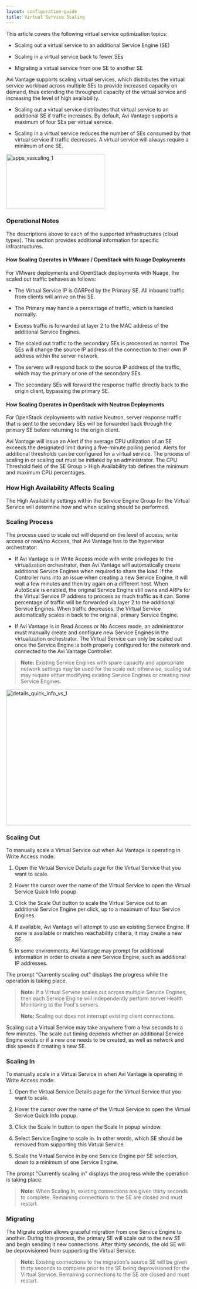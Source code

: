 ```yaml
---
layout: configuration-guide
title: Virtual Service Scaling
---
```


This article covers the following virtual service optimization topics:

*   Scaling out a virtual service to an additional Service Engine (SE)

*   Scaling in a virtual service back to fewer SEs

*   Migrating a virtual service from one SE to another SE

Avi Vantage supports scaling virtual services, which distributes the virtual service workload across multiple SEs to provide increased capacity on demand, thus extending the throughput capacity of the virtual service and increasing the level of high availability.

*   Scaling out a virtual service distributes that virtual service to an additional SE if traffic increases. By default, Avi Vantage supports a maximum of four SEs per virtual service.

*   Scaling in a virtual service reduces the number of SEs consumed by that virtual service if traffic decreases. A virtual service will always require a minimum of one SE.

<img src="img/apps_vsscaling_1.png" alt="apps_vsscaling_1" width="268" height="150" class="alignright size-full wp-image-2113" />

### Operational Notes

The descriptions above to each of the supported infrastructures (cloud types). This section provides additional information for specific infrastructures.

#### How Scaling Operates in VMware / OpenStack with Nuage Deployments

For VMware deployments and OpenStack deployments with Nuage, the scaled out traffic behaves as follows:

*   The Virtual Service IP is GARPed by the Primary SE. All inbound traffic from clients will arrive on this SE.

*   The Primary may handle a percentage of traffic, which is handled normally.

*   Excess traffic is forwarded at layer 2 to the MAC address of the additional Service Engines.

*   The scaled out traffic to the secondary SEs is processed as normal. The SEs will change the source IP address of the connection to their own IP address within the server network.

*   The servers will respond back to the source IP address of the traffic, which may the primary or one of the secondary SEs.

*   The secondary SEs will forward the response traffic directly back to the origin client, bypassing the primary SE.

#### How Scaling Operates in OpenStack with Neutron Deployments

For OpenStack deployments with native Neutron, server response traffic that is sent to the secondary SEs will be forwarded back through the primary SE before returning to the origin client.

Avi Vantage will issue an Alert if the average CPU utilization of an SE exceeds the designated limit during a five-minute polling period. Alerts for additional thresholds can be configured for a virtual service. The process of scaling in or scaling out must be initiated by an administrator. The CPU Threshold field of the SE Group > High Availability tab defines the minimum and maximum CPU percentages.

### How High Availability Affects Scaling

The High Availability settings within the Service Engine Group for the Virtual Service will determine how and when scaling should be performed.

### Scaling Process

The process used to scale out will depend on the level of access, write access or read/no Access, that Avi Vantage has to the hypervisor orchestrator:

*   If Avi Vantage is in Write Access mode with write privileges to the virtualization orchestrator, then Avi Vantage will automatically create additional Service Engines when required to share the load. If the Controller runs into an issue when creating a new Service Engine, it will wait a few minutes and then try again on a different host. When AutoScale is enabled, the original Service Engine still owns and ARPs for the Virtual Service IP address to process as much traffic as it can. Some percentage of traffic will be forwarded via layer 2 to the additional Service Engines. When traffic decreases, the Virtual Service automatically scales in back to the original, primary Service Engine.

*   If Avi Vantage is in Read Access or No Access mode, an administrator must manually create and configure new Service Engines in the virtualization orchestrator. The Virtual Service can only be scaled out once the Service Engine is both properly configured for the network and connected to the Avi Vantage Controller.

> **Note:** Existing Service Engines with spare capacity and appropriate network settings may be used for the scale out; otherwise, scaling out may require either modifying existing Service Engines or creating new Service Engines.

<img src="img/details_quick_info_vs_1-1.jpg" alt="details_quick_info_vs_1" width="622" height="370" class="size-full wp-image-2117" />

### Scaling Out

To manually scale a Virtual Service out when Avi Vantage is operating in Write Access mode:

1.  Open the Virtual Service Details page for the Virtual Service that you want to scale.

2.  Hover the cursor over the name of the Virtual Service to open the Virtual Service Quick Info popup.

3.  Click the Scale Out button to scale the Virtual Service out to an additional Service Engine per click, up to a maximum of four Service Engines.

4.  If available, Avi Vantage will attempt to use an existing Service Engine. If none is available or matches reachability criteria, it may create a new SE.

5.  In some environments, Avi Vantage may prompt for additional information in order to create a new Service Engine, such as additional IP addresses.

The prompt "Currently scaling out" displays the progress while the operation is taking place.

> **Note:** If a Virtual Service scales out across multiple Service Engines, then each Service Engine will independently perform server Health Monitoring to the Pool's servers.
> 
> **Note:** Scaling out does not interrupt existing client connections.

Scaling out a Virtual Service may take anywhere from a few seconds to a few minutes. The scale out timing depends whether an additional Service Engine exists or if a new one needs to be created, as well as network and disk speeds if creating a new SE.

### Scaling In

To manually scale in a Virtual Service in when Avi Vantage is operating in Write Access mode:

1.  Open the Virtual Service Details page for the Virtual Service that you want to scale.

2.  Hover the cursor over the name of the Virtual Service to open the Virtual Service Quick Info popup.

3.  Click the Scale In button to open the Scale In popup window.

4.  Select Service Engine to scale in. In other words, which SE should be removed from supporting this Virtual Service.

5.  Scale the Virtual Service in by one Service Engine per SE selection, down to a minimum of one Service Engine.

The prompt "Currently scaling in" displays the progress while the operation is taking place.

> **Note:** When Scaling In, existing connections are given thirty seconds to complete. Remaining connections to the SE are closed and must restart.

### Migrating

The Migrate option allows graceful migration from one Service Engine to another. During this process, the primary SE will scale out to the new SE and begin sending it new connections. After thirty seconds, the old SE will be deprovisioned from supporting the Virtual Service.

> **Note:** Existing connections to the migration's source SE will be given thirty seconds to complete prior to the SE being deprovisioned for the Virtual Service. Remaining connections to the SE are closed and must restart.